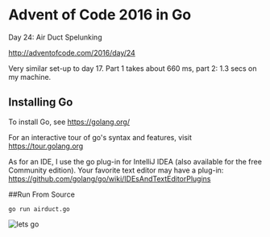 # Advent of Code 2016 in Go
Day 24: Air Duct Spelunking

http://adventofcode.com/2016/day/24

Very similar set-up to day 17. Part 1 takes about 660 ms, part 2: 1.3 secs on my machine.

## Installing Go
To install Go, see https://golang.org/

For an interactive tour of go's syntax and features, visit https://tour.golang.org

As for an IDE, I use the go plug-in for IntelliJ IDEA (also available for the free Community edition).
Your favorite text editor may have a plug-in:
https://github.com/golang/go/wiki/IDEsAndTextEditorPlugins

##Run From Source

`go run airduct.go`


![lets go](http://i.imgur.com/sDBaVEy.png)


